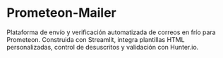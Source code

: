 # Prometeon-Mailer
Plataforma de envío y verificación automatizada de correos en frío para Prometeon. Construida con Streamlit, integra plantillas HTML personalizadas, control de desuscritos y validación con Hunter.io.
